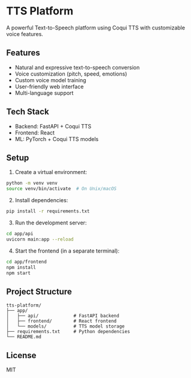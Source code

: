 # TTS Platform

A powerful Text-to-Speech platform using Coqui TTS with customizable voice features.

## Features

- Natural and expressive text-to-speech conversion
- Voice customization (pitch, speed, emotions)
- Custom voice model training
- User-friendly web interface
- Multi-language support

## Tech Stack

- Backend: FastAPI + Coqui TTS
- Frontend: React
- ML: PyTorch + Coqui TTS models

## Setup

1. Create a virtual environment:
```bash
python -m venv venv
source venv/bin/activate  # On Unix/macOS
```

2. Install dependencies:
```bash
pip install -r requirements.txt
```

3. Run the development server:
```bash
cd app/api
uvicorn main:app --reload
```

4. Start the frontend (in a separate terminal):
```bash
cd app/frontend
npm install
npm start
```

## Project Structure

```
tts-platform/
├── app/
│   ├── api/             # FastAPI backend
│   ├── frontend/        # React frontend
│   └── models/          # TTS model storage
├── requirements.txt     # Python dependencies
└── README.md
```

## License

MIT
